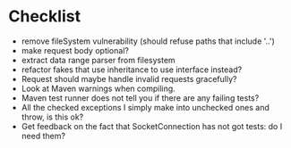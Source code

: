 # Checklist

- remove fileSystem vulnerability (should refuse paths that include '..')
- make request body optional?
- extract data range parser from filesystem
- refactor fakes that use inheritance to use interface instead?
- Request should maybe handle invalid requests gracefully?
- Look at Maven warnings when compiling.
- Maven test runner does not tell you if there are any failing tests?
- All the checked exceptions I simply make into unchecked ones and throw, is this ok?
- Get feedback on the fact that SocketConnection has not got tests: do I need them?
